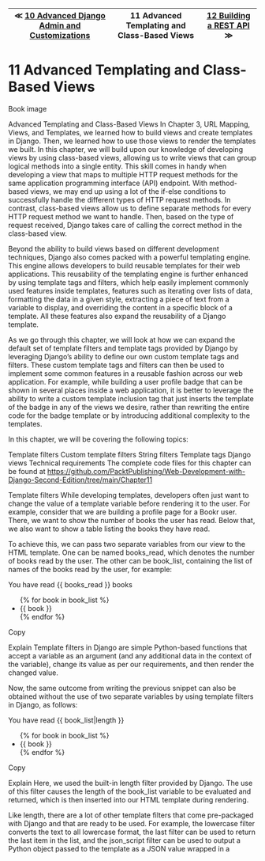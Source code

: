 
| ≪ [ 10 Advanced Django Admin and Customizations ](/packtpub/2024/422-web_development_with_django_2ed/10_advanced_django_admin_and_customizations) | 11 Advanced Templating and Class-Based Views | [ 12 Building a REST API ](/packtpub/2024/422-web_development_with_django_2ed/12_building_a_rest_api) ≫ |
|:----:|:----:|:----:|

# 11 Advanced Templating and Class-Based Views



Book image


Advanced Templating and Class-Based Views
In Chapter 3, URL Mapping, Views, and Templates, we learned how to build views and create templates in Django. Then, we learned how to use those views to render the templates we built. In this chapter, we will build upon our knowledge of developing views by using class-based views, allowing us to write views that can group logical methods into a single entity. This skill comes in handy when developing a view that maps to multiple HTTP request methods for the same application programming interface (API) endpoint. With method-based views, we may end up using a lot of the if-else conditions to successfully handle the different types of HTTP request methods. In contrast, class-based views allow us to define separate methods for every HTTP request method we want to handle. Then, based on the type of request received, Django takes care of calling the correct method in the class-based view.

Beyond the ability to build views based on different development techniques, Django also comes packed with a powerful templating engine. This engine allows developers to build reusable templates for their web applications. This reusability of the templating engine is further enhanced by using template tags and filters, which help easily implement commonly used features inside templates, features such as iterating over lists of data, formatting the data in a given style, extracting a piece of text from a variable to display, and overriding the content in a specific block of a template. All these features also expand the reusability of a Django template.

As we go through this chapter, we will look at how we can expand the default set of template filters and template tags provided by Django by leveraging Django’s ability to define our own custom template tags and filters. These custom template tags and filters can then be used to implement some common features in a reusable fashion across our web application. For example, while building a user profile badge that can be shown in several places inside a web application, it is better to leverage the ability to write a custom template inclusion tag that just inserts the template of the badge in any of the views we desire, rather than rewriting the entire code for the badge template or by introducing additional complexity to the templates.

In this chapter, we will be covering the following topics:

Template filters
Custom template filters
String filters
Template tags
Django views
Technical requirements
The complete code files for this chapter can be found at https://github.com/PacktPublishing/Web-Development-with-Django-Second-Edition/tree/main/Chapter11

Template filters
While developing templates, developers often just want to change the value of a template variable before rendering it to the user. For example, consider that we are building a profile page for a Bookr user. There, we want to show the number of books the user has read. Below that, we also want to show a table listing the books they have read.

To achieve this, we can pass two separate variables from our view to the HTML template. One can be named books_read, which denotes the number of books read by the user. The other can be book_list, containing the list of names of the books read by the user, for example:

<span class="books_read">You have read {{ books_read }}
  books</span>
<ul>
    {% for book in book_list %}
      <li>{{ book }} </li>
    {% endfor %}
</ul>

Copy

Explain
Template filters in Django are simple Python-based functions that accept a variable as an argument (and any additional data in the context of the variable), change its value as per our requirements, and then render the changed value.

Now, the same outcome from writing the previous snippet can also be obtained without the use of two separate variables by using template filters in Django, as follows:

<span class="books_read">You have read
  {{ book_list|length }}</span>
<ul>
    {% for book in book_list %}
      <li>{{ book }}</li>
    {% endfor %}
</ul>

Copy

Explain
Here, we used the built-in length filter provided by Django. The use of this filter causes the length of the book_list variable to be evaluated and returned, which is then inserted into our HTML template during rendering.

Like length, there are a lot of other template filters that come pre-packaged with Django and that are ready to be used. For example, the lowercase filter converts the text to all lowercase format, the last filter can be used to return the last item in the list, and the json_script filter can be used to output a Python object passed to the template as a JSON value wrapped in a <script> tag in your template.

Important note

You can refer to Django’s official documentation for the complete list of template filters offered by Django at https://docs.djangoproject.com/en/3.1/ref/templates/builtins/.

Now, with the knowledge of how to use template filters, let’s jump into understanding how we can write our own custom filters.

Custom template filters
Django supplies a lot of useful filters that we can use in our templates while we are working on our projects. But what if someone wants to format a specific piece of text and render it with different fonts? Or, say, someone wants to translate an error code to a user-friendly error message based on the mapping of the error code in the backend. In these cases, predefined filters do not suffice, and we would like to write our own filter that we can reuse across the project.

Luckily, Django supplies an easy-to-use API that we can use to write custom filters. This API provides developers with some useful decorator functions that can be used to quickly register a Python function as a custom template filter. Once a Python function is registered as a custom filter, a developer can start using the function in templates.

An instance of this template library method is required to access the filters. This instance can be created by instantiating the Library() class in Django from Django’s template module, as shown here:

from django import template
register = template.Library()

Copy

Explain
Once the instance is created, we can now use the filter decorator from the template library instance to register our filters.

Creating custom template filters
There are a couple of steps we need to take to create custom template filters. Let’s try to understand what these steps are and how they help us with the creation of a custom template filter in the next subsection.

Setting up the directory for storing template filters
It is important to note that when creating a custom template filter or template tag, we need to put them in the templatetags directory under the application directory. This requirement arises because Django is internally configured to look for custom template tags and filters when loading a web application. A failure to name the directory templatetags will result in Django not loading the custom template filters and tags created by us.

To create this directory, first, navigate to the application folder inside which you want to create custom template filters, and then run the following command in the terminal:

mkdir templatetags

Copy

Explain
Once the directory is created, the next step is to create a new file inside the templatetags directory to store the code for our custom filters. This can be done by executing the following command inside the templatetags directory:

touch custom_filter.py

Copy

Explain
Important note

The aforementioned command won’t work on Windows. You can, however, navigate to the desired directory and create a new file using Windows Explorer.

Alternatively, this can be done by using the GUI interface provided by PyCharm.

Setting up the template library
Once the file for storing the code for the custom filter is created, we can now start working on implementing our custom filter code. For custom filters to work in Django, they need to be registered to Django’s template library before they can be used inside templates. To that end, the first step is to set up an instance of the template library, which will be used to register our custom filters. For this, inside the custom_filters.py file we created in the previous section, we first need to import the template module from the Django project:

from django import template

Copy

Explain
Once the import is resolved, the next step is to create an instance of the template library by adding the following line of code:

register = template.Library()

Copy

Explain
The Library class from Django’s template module is implemented as a singleton class that returns the same object that is only initialized once at the start of the application.

Once the template library instance is set up, we can proceed with implementing our custom filter.

Implementing the custom filter function
Custom filters inside Django are nothing more than simple Python functions that essentially take the following parameters:

The value on which the filter is being applied (mandatory)
Any additional parameters (zero or more) that need to be passed to the filter (optional)
These functions need to be decorated with the filter attribute from Django’s template library instance to behave as template filters. For example, the generic implementation of a custom filter will look like the following:

@register.filter
def my_filter(value, arg):
    # Implementation logic of the filter

Copy

Explain
With this, we have learned how to implement a custom filter that can be used inside templates. In the next section, we will learn how to use these custom filters.

Using custom filters inside templates
Once the filter is created, it’s simple to start using it inside our templates. To do that, the filter must first be imported into the template. This can be easily done by adding the following line to the top of the template file:

{% load custom_filter %}

Copy

Explain
When Django’s templating engine parses the template files, the preceding line is automatically resolved by Django to find the correct module specified under the templatetags directory. As a consequence, all the filters mentioned inside the custom_filter module are automatically made available inside the template.

Using our custom filter inside the template is as simple as adding the following line:

{{ some_value|generic_filter:"arg" }}

Copy

Explain
Equipped with this knowledge, let’s now create our first custom filter.

Exercise 11.01 – Creating a custom template filter
In this exercise, we will write a custom filter named explode, which returns a list of strings when provided with a string and a user-supplied separator. For example, consider the following string:

names = "john,doe,mark,swain"

Copy

Explain
You will apply the following filter to this string:

{{ names|explode:"," }}

Copy

Explain
The output after applying this filter should be as follows:

["john", "doe", "mark", "swain"]

Copy

Explain
Let’s get started with the steps:

Create a new application inside the bookr project that you can use for demo purposes:
python manage.py startapp filter_demo

Copy

Explain
The preceding command will set up a new application inside your Django project.

Now, create a new directory named templatetags inside your filter_demo application directory to store the code for your custom template filters. To create the directory, run the following command from inside the filter_demo directory from the terminal app or Command Prompt:
mkdir templatetags

Copy

Explain
Once the directory is created, create a new file named explode_filter.py inside the templatetags directory.
Open the file and add the following lines to it:
from django import template
register = template.Library()

Copy

Explain
The preceding code creates an instance of the Django library that can be used to register our custom filter with Django.

Add the following code to implement the explode filter:
@register.filter
def explode(value, separator):
    return value.split(separator)

Copy

Explain
The explode filter takes two arguments; one is value on which the filter was used, and the second is separator, passed from the template to the filter. The filter will use this separator to convert the string into a list.

With the custom filter ready, create a template where this filter can be applied. For this, first, create a new folder named templates under the filter_demo directory and then create a new file named index.html inside it with the following contents:
<html>
<head>
  <title>Custom Filter Example</title>
<body>
{% load explode_filter %}
{{ names|explode:"," }}
</body>
</html>

Copy

Explain
In the first line, Django’s template engine loads the custom filter from the explode_filter module so that it can be used inside the templates. To achieve this, Django will look for the explode_filter module under the templatetags directory, and if found, will load it for use.

In the next line, you pass the names variable passed to the template and apply the explode filter to it, while also passing in the , symbol as a separator value to the filter.

Now, with the template created, the next thing is to create a Django view that can render this template and pass the name variable to the template. For this, open the views.py file and add the following highlighted code:
from django.shortcuts import render
def index(request):
    names = "john,doe,mark,swain"
    return render(request, "index.html", {'names':
                  names})

Copy

Explain
The preceding code snippet performs some basic operations. It first imports the render helper from the django.shortcuts module, which helps render the templates. Once the import is complete, it defines a new view function named index(), which renders index.html.

Now map the view to a URL that can then be used to render the results in the browser. To do this, create a new file named urls.py inside the filter_demo directory and add the following code to it:
from django.urls import path
from . import views
urlpatterns = [
    path('', views.index, name='index')
]

Copy

Explain
Add the filter_demo application to the project URL mapping. To this end, open urls.py in the bookr project directory and add the following highlighted line inside urlpatterns:
urlpatterns = [
    path('filter_demo/', include('filter_demo.urls')),
    ….
]

Copy

Explain
After the changes have been made, the urls.py file under the bookr project directory should resemble the one shown under https://github.com/PacktPublishing/Web-Development-with-Django-Second-Edition/tree/main/Chapter11/Exercise11.01/bookr/urls.py.

Finally, add the application under the INSTALLED_APPS section under settings.py of the bookr project:
INSTALLED_APPS = [
    ….,
    'filter_demo'
]

Copy

Explain
This requirement arises due to the security guidelines implemented by Django, which require that the application implementing custom filters/tags needs to be added to the INSTALLED_APPS section. Once the changes have been made, the settings.py file should resemble the file at https://github.com/PacktPublishing/Web-Development-with-Django-Second-Edition/tree/main/Chapter11/Exercise11.01/bookr/settings.py.

To view whether the custom filter works, run the following command:
python manage.py runserver localhost:8000

Copy

Explain
Now, navigate to the following page in our browser: http://localhost:8000/filter_demo.

This page should appear as shown in Figure 11.1:
Figure 11.1 – Index page displayed by using the explode filter
Figure 11.1 – Index page displayed by using the explode filter

With this, we saw how we can quickly create a custom filter inside Django and then use it in our templates. In the next section, let’s take a look at another type of filter, namely, string filters, which work solely on string-type values.

String filters
In Exercise 11.01, Creating a custom template filter, we built a custom filter, which allowed us to split a provided string with a separator and generate a list from it. This filter can take any kind of variable and split it as a list of values based on a delimiter provided. But what if we wanted to restrict our filter to work only with strings and not with any other type of values, such as integers?

We can use the stringfilter decorator provided by Django’s template library to develop filters that work only on strings. When the stringfilter decorator is used to register a Python method as a filter in Django, the framework ensures that the value being passed to the filter is converted to a string before the filter executes. This reduces any potential issues that may arise when non-string values are passed to our filter.

The steps to implement a string filter are similar to the ones we followed for building a custom filter with some minor changes.

Remember the custom_filter.py file we created in the Setting up the directory for storing template filters section? Let’s now add a new Python function inside it that will act as our string filter.

Before we can implement a string filter, we first need to import the stringfilter decorator, which demarcates a custom filter function as a string filter. You can add this decorator by adding the following import statement inside the custom_filters.py file:

from django.template.defaultfilters import stringfilter

Copy

Explain
Now, to implement our custom string filter, the following syntax can be used:

@register.filter
@stringfilter
def generic_string_filter(value, arg):
    # Logic for string filter implementation

Copy

Explain
With this approach, we can build as many string filters as we want and use them just like any other filter.

Template tags
Template tags are a powerful feature of Django’s templating engine. They allow developers to build powerful templates by generating HTML by evaluating certain conditions and help avoid the repetitive writing of common code.

One example where we may use template tags is the sign-up/login options in the navigation bar of a website. In this case, we can use template tags to evaluate whether the visitor on the current page is logged in. Based on that, we can render either a profile banner or a sign-up/login banner.

Tags are also a common occurrence while developing templates. For example, consider the following line of code, which we used to import the custom filters inside our templates in the previous section:

{% load explode_filter %}

Copy

Explain
This uses a template tag known as load, responsible for loading the explode filter into the template. Template tags are much more powerful compared to filters. While filters have access only to the values they are operating on, template tags have access to the context of the whole template and hence they can be used to build a lot of complex functionalities inside a template.

Let’s now look at the different types of template tags supported by Django and how we can build our own custom template tags.

The types of template tags
Django mainly supports two types of template tags:

Simple tags: These are the tags that operate on the variable data provided (and any additional variables to them) and render in the same template they have been called in. For example, one such use case can include rendering a custom welcome message to the user based on their username or displaying the user’s last login time based on their username.
Inclusion tags: These tags take in the provided data variables and generate an output by rendering another template. For example, the tag can take in a list of objects and iterate over them to generate an HTML list.
In the next sections, we will look at how we can create these different types of tags and use them in our application.

Simple tags
Simple tags provide a way for developers to build template tags that take in one or more variables from the template, process them, and return a response. The response returned from the template tag replaces the template tag definition provided inside the HTML template. These kinds of tags can be used to build several useful functionalities, for example, the parsing of dates or displaying any active alerts, if there are any, that we want to show to the user.

The simple tags can be created easily using the simple_tag decorator provided by the template library, by decorating the Python method, which should act as a template tag. Now, let’s look at how we can implement a custom simple tag using Django’s template library.

Creating a simple template tag
Creating simple template tags follows the same conventions we discussed in the Custom template filters section, with some subtle differences. First, let’s go over understanding how template tags can be created for use in our Django templates.

Setting up the directory
Just like custom filters, custom template tags also need to be created inside the same templatetags directory to make them discoverable by Django’s templating engine. The directory can be created either directly using the PyCharm GUI or by running the following command inside the application directory where we want to create our custom tags:

mkdir templatetags

Copy

Explain
Once this is done, we can now create a new file that will store the code for our custom template tags by using the following command:

touch custom_tags.py

Copy

Explain
Important note

The aforementioned command won’t work on Windows. You can, however, create a new file using Windows Explorer.

Setting up the template library
Once the directory structure is set up and we have a file in place for keeping the code for our custom template tags, we can now start creating our template tags. But before that, we need to set up an instance of Django’s template library as we did earlier. This can be done by adding the following lines of code to our custom_tag.py file:

from django import template
register = template.Library()

Copy

Explain
Like custom filters, the template library instance is used here to register the custom template tags for use inside Django templates.

Implementing a simple template tag
Simple template tags inside Django are Python functions that can take any number of arguments as we desire. These Python functions need to be decorated with the simple_tag decorator from the template library to register those functions as simple template tags. The following snippet of code shows how a simple template tag is implemented:

@register.simple_tag
def generic_simple_tag(arg1, arg2):
    # Logic to implement a generic simple tag

Copy

Explain
Next, let’s use these simple tags inside the templates.

Using simple tags inside templates
Using simple tags inside Django templates is quite easy. Inside the template file, we need first to make sure that we have the tag imported inside the template by adding the following to the top of the template file:

{% load custom_tag %}

Copy

Explain
The preceding statement will load all the tags from the custom_tag.py file we defined earlier and make them available inside our template. Then we can use our custom simple tag by adding the following command:

{% custom_simple_tag "argument1" "argument2" %}

Copy

Explain
Wasn’t that easy?! Now, let’s put this knowledge into practice and create our first custom simple tag.

Exercise 11.02 – Creating a custom simple tag
In this exercise, we will create a simple tag that will take in two arguments: the first will be a greeting message, and the second will be the user’s name. This tag will print a formatted greeting message. Let’s get started with the steps:

Following on from the example shown in Exercise 11.01, let’s reuse the same directory structure to store the code for the simple tag inside. So, first, create a new file named simple_tag.py under the filter_demo directory. Inside this file, add the following code:
from django import template
register = template.Library()
@register.simple_tag
def greet_user(message, username):
    return "{greeting_message}, {user}!!!"
    .format(greeting_message=message, user=username)

Copy

Explain
In this case, you create a new Python method, greet_user(), which takes in two arguments, message, the message to use for the greeting, and username, the name of the user who should be greeted. This method is then decorated with @register.simple_tag, indicating that this method is a simple tag and can be used as a template tag in the templates.

Now, create a new template that will use your simple tag. For this, create a new file named simple_tag_template.html under the filter_demo/templates directory and add the following code to it:
<html>
<head>
  <title>Simple Tag Template Example</title>
</head>
<body>
{% load simple_tag %}
{% greet_user "Hey" username %}
</body>
</html>

Copy

Explain
In the preceding code snippet, we just created a bare-bones HTML page that will use your custom simple tag. The semantics of loading a custom template tag is similar to that of loading a custom template filter and requires the use of a {% load %} tag in the template. The process will look for the simple_tag.py module under the templatetags directory and, if found, will load the tags that have been defined under the module.

The following line shows how we can use the custom template tag:

{% greet_user "Hey" username %}

Copy

Explain
In this, we first used Django’s tag specifier, {% %}, and inside it, the first argument we passed is the name of the tag that needs to be used, followed by the first argument, Hey, which is the greeting message, and the second argument, username, which will be passed to the template from the view function.

With the template created, the next step involves creating a view that will render your template. For this, add the following code in the views.py file under the filter_demo directory:
def greeting_view(request):
    return render(request, 'simple_tag_template.html',
    {'username': 'jdoe'})

Copy

Explain
In the preceding code snippet, we created a simple function-based view, which will render your simple_tag_template defined in step 2 and pass the 'jdoe' value to the username variable.

With the view created, the next step is to map it to a URL endpoint in your application. To do this, open the urls.py file under the filter_demo directory and add the following inside the urlpatterns list:
path('greet', views.greeting_view, name='greeting')

Copy

Explain
With this, greeting_view is now mapped to the /greet URL endpoint for your filter_demo application.

The final set of changes should resemble the ones at https://github.com/PacktPublishing/Web-Development-with-Django-Second-Edition/tree/main/Chapter11/Exercise11.02.

To see the custom tag in action, start your web server by running the following command:
python manage.py runserver localhost:8000

Copy

Explain
After visiting http://localhost:8000/filter_demo/greet in the browser, you should see the following page:

Figure 11.2 – Greeting message generated with the help of the custom simple tag
Figure 11.2 – Greeting message generated with the help of the custom simple tag

With this, we created our first custom template tag and used it successfully to render our template, as shown in Figure 11.2. Now, let’s look at another important aspect of simple tags, which is associated with passing the context variables available in the template to the template tag.

Passing the template context in a custom template tag
In the previous exercise, we created a simple tag to which we passed two arguments, the greeting message and the username. But what if we wanted to pass a large number of variables to the tag? Or simply, what if we did not want to pass the user’s username explicitly to the tag?

There are times when developers would like to have access to all the variables, and data that is present in the template to be available inside the custom tag. Fortunately for us, this is easy to implement.

Using our previous example of the greet_user tag, let’s create a new tag named contextual_greet_user and see how we can pass the data available in the template directly to the tag instead of passing it manually as an argument.

The first modification we need to make is to modify our decorator to look like the following:

@register.simple_tag(takes_context=True)

Copy

Explain
With this, we tell Django that when our contextual_greet_user tag is used, Django should also pass it the template context, which has all the data passed from the view to the template. With this addition done, the next thing we need to do is to change our contextual_greet_user implementation to accept the added context as an argument. The following code shows the modified form of the contextual_greet_user tag, which uses our template context to render a greeting message:

@register.simple_tag(takes_context=True)
def contextual_greet_user(context, message):
    username = context['username']
    return "{greeting_message}, {user}"
        .format(greeting_message=message, user=username)

Copy

Explain
In the preceding code example, we can see how the contextual_greet_user() method was modified to accept the passed context as the first argument, followed by the greeting message passed by the user.

To leverage this modified template tag, all we need to do is to change our call to the contextual_greet_user tag inside simple_tag_template.html under filter_demo to look like this:

{% contextual_greet_user "Hey" %}

Copy

Explain
Then, when we reload our Django web application, the output at http://localhost:8000/filter_demo/greet should look the same as what was shown in step 5 of Exercise 11.02 – creating a custom simple tag.

With this, we learned how we can build a simple tag and handle passing the template context to the tag. Now, let’s take a look at how we can build an inclusion tag that can be used to render data in a certain format, as described by another template.

Inclusion tags
Simple tags allow us to build tags that accept one or more input variables, do some processing on them, and return an output. This output is then inserted where the simple tag was used.

But what if we wanted to build tags that, instead of returning text output, return an HTML template, which can then be used to render the parts of the page? For example, many web applications allow users to add custom widgets to their profiles. These individual widgets can be built as an inclusion tag and rendered independently. This kind of approach keeps the code for the base page template and the individual templates separate and hence allows for easy reuse and refactoring.

Developing custom inclusion tags is a similar process to how we develop our simple tags. This involves the use of the inclusion_tag decorator provided by the template library. So, let’s take a look at how we can do it.

Implementing inclusion tags
Inclusion tags are those tags used for rendering a template as a response to their usage inside a template. These tags can be implemented in a similar manner to how other custom template tags are implemented, with some minor modifications.

Inclusion tags are also simple Python functions that can take multiple parameters, where each parameter maps to an argument passed from the template where the tag was called. These tags are decorated using the inclusion_tag decorator from Django’s template library. The inclusion_tag decorator takes a single parameter, the name of the template, which should be rendered as a response to the processing of the inclusion tag.

A generic implementation of an inclusion tag will look like the one shown in the following code snippet:

@register.inclusion_tag('template_file.html')
def my_inclusion_tag(arg):
    # logic for processing
    return {'key1': 'value1'}

Copy

Explain
Notice the return value in this case. An inclusion tag is supposed to return a dictionary of values that will be used to render the template_file.html file specified as an argument in the inclusion_tag decorator.

Using an inclusion tag inside a template
An inclusion tag can easily be used inside a template file. This can be done by first importing the tag as follows:

{% load custom_tags %}

Copy

Explain
And then we use the tag like any other tag:

{% my_inclusion_tag "argument1" %}

Copy

Explain
The response of the rendering of this tag will be a sub-template that will be rendered inside our primary template where the inclusion tag was used.

Exercise 11.03 – Building a custom inclusion tag
In this exercise, we are going to build a custom inclusion tag, which will render the list of books read by a user:

For this exercise, you will continue to use the same demo folders as in earlier exercises. First, create a new file named inclusion_tag.py under the filter_demo/templatetags directory and write the following code inside it:
from django import template
register = template.Library()
@register.inclusion_tag('book_list.html')
def book_list(books):
    book_list = [book_name for book_name, book_author
        in books.items()]
    return {'book_list': book_list}

Copy

Explain
The @register.inclusion_tag decorator is used to mark the method as a custom inclusion tag. This decorator takes the template’s name as an argument that should be used to render the data returned by the tag function.

After the decorator, we defined a function that implements the logic of our custom inclusion tag. This function takes a single argument called books. This argument will be passed from the template file and contain a list of books the reader has read (in the form of a Python dictionary). Inside the definition, we converted the dictionary into a Pythonic list of book names. The key in the dictionary is mapped to the name of the book, and the value is mapped to the author:

books_list = [book_name for book_name, book_author in books.items()]

Copy

Explain
Once the list is formed, the following code returns the list as a context for the template passed to the inclusion tag (in this example, book_list.html):

return {'book_list': books_list}

Copy

Explain
The value returned by this method will be passed by Django to the book_list.html template, and the contents will then be rendered.

Next, create the actual template, which will contain the rendering structure for the template tag. For this, create a new template file, book_list.html, under the filter_demo/templates directory, and add the following content to it:
<ul>
    {% for book in book_list %}
      <li>{{ book }}</li>
    {% endfor %}
</ul>

Copy

Explain
Here, in the new template file, we created an unordered list that will hold the list of books a user has read. Next, using the for template tag, we iterate over the values within book_list that will be provided by the custom template function:

{% for book in book_list %}

Copy

Explain
This iteration results in the creation of several list items, as defined by the following:

<li>{{ book }}</li>

Copy

Explain
The list item is generated with the contents from book_list and passed to the template. The for tag executes as many times as the number of items present in book_list.

With the template defined for the book_list tag, modify the existing greeting template to make this tag available inside it and use it to show a list of books that the user has read. For this, modify the simple_tag_template.html file under the filter_demo/templates directory and change the code to look as follows:
<html>
<head>
  <title>Simple Tag Template Example</title>
</head>
<body>
{% load simple_tag inclusion_tag %}
{% greet_user "Hey" username %}
<br />
<span class="message">You have read the following
  books till date</span>
{% book_list books %}
</body>
</html>

Copy

Explain
In this snippet, the first thing you did was load the inclusion_tag module by writing the following:

{% load simple_tag inclusion_tag %}

Copy

Explain
Once the tag is loaded, you can now use it anywhere in the template. To use it, you added the book_list tag in the following format:

{% book_list books %}

Copy

Explain
This tag takes a single argument, which is a dictionary of books, inside which the key is the book title, and the value of the key is the author of the book.

With the template now modified, the final step involves passing the required data to the template. To achieve this, modify views.py in the filter_demo directory and change the greeting view function to look like this:
def greeting_view(request):
    books = {
        "The night rider": "Ben Author",
        "The Justice": "Don Abeman"
    }
    return render(request, 'simple_tag_template.html',
    {'username': 'jdoe', 'books': books})

Copy

Explain
Here, we modified the greeting_view function to add a dictionary of books and their authors, and then we passed it to the simple_tag_template context.

Once the changes have been made, the files should resemble the ones hosted at https://github.com/PacktPublishing/Web-Development-with-Django-Second-Edition/tree/main/Chapter11/Exercise11.03.

With the preceding changes implemented, it’s time to render the modified template. To do this, restart your Django application server by running the following command:
python manage.py runserver localhost:8080

Copy

Explain
Navigate to http://localhost:8080/greet, which should now render a page similar to the following screenshot:
Figure 11.3 – List of books read by a user when they visit the greeting endpoint
Figure 11.3 – List of books read by a user when they visit the greeting endpoint

The page shows the list of books read by a user when they visit the greeting endpoint. The list you see on the page is rendered using inclusion tags. The template for listing these books is created separately first, and then, using the inclusion tag, it is added to the page.

With this, we now have the foundations on which we can build highly complex template filters or custom tags that can be helpful in the development of the projects we want to work on.

Now, let’s take a look at Django views and dive into a new territory of class-based views provided by Django to help us leverage the power of object-oriented programming that allows the reuse of code for the rendering of a view.

Django views
To recall, a view in Django is a piece of Python code that allows a request to be taken in, performs an action based on the request, and then returns a response to the user, hence forming an important part of our Django applications.

Inside Django, we have the option of building our views by following two different methodologies, one of which we have already seen in the preceding examples and is known as function-based views, while the other one, which we will be covering soon, is known as class-based views:

Function-based views (FBVs): FBVs inside Django are nothing more than generic Python functions that are supposed to take an HTTPRequest type object as their first positional parameter and return an HTTPResponse type object, which corresponds to the action the view wants to perform once the request is processed by it. In the preceding exercise, index() and greeting_view() were examples of FBVs.
Class-based views (CBVs): CBVs are views that closely adhere to the Python object-oriented principles and allow mapping of the view calls in a class-based representation. These views are specialized in nature, and a given type of CBV performs a specific operation. The benefits that CBVs provide include easy extensibility of the view and the reuse of code, which may turn out to be a complex task with FBVs.
Now, with the basic definitions clear and with knowledge of FBVs already in our arsenal, let’s look at CBVs and see what they have in store for us.

Class-based views
Django provides different ways in which developers can write views for their applications. One way is to map a Python function to act as a view function to create FBVs. Another way of creating views is to use Python object instances (based on top of Python classes). These are known as CBVs. An important question that arises is, what is the need for a CBV when we can already create views using the FBV approach?

When creating FBVs, the idea is that, at times, we may be replicating the same logic again and again, for example, the processing of certain fields or logic for handling certain request types. Although it is completely possible to create logically separate functions that handle a particular piece of logic, the task becomes difficult to manage as the complexity of the application increases.

This is where CBVs come in handy, as they abstract away implementation of the common repetitive code that we need to write to handle certain tasks, such as the rendering of templates, while also making it easy to reuse pieces of code through the use of inheritance and mix-ins. For example, the following code snippet shows the implementation of a CBV:

from django.http import HttpResponse
from django.views import View
class IndexView(View):
    def get(self, request):
        return HttpResponse("Hey there!")

Copy

Explain
In the preceding example, we built a simple CBV by inheriting from the built-in view class, which Django provides.

Using these CBVs is also quite easy. For example, let’s say we wanted to map IndexView to a URL endpoint in our application. In this case, all we need to do is to add the following line to our urlpatterns list inside the urls.py file of the application:

urlpatterns = [
    path('my_path', IndexView.as_view(), name='index_view')
]

Copy

Explain
In this, as we can observe, we used the as_view() method of the CBV we created. Every CBV implements the as_view() method, which allows the view class to be mapped to a URL endpoint by returning the instance of the view controller from the view class.

Django provides a couple of built-in CBVs that provide the implementation of a lot of common tasks, such as how to render a template or how to process a particular request. The built-in CBVs help avoid rewriting code from scratch when handling basic functionality, thereby enabling the reusability of code. Some of these in-built views include the following:

View: This is the base class for all CBVs available in Django that allows a custom CBV to be written with all the features provided and overridable. A user can implement their own definitions for different HTTP Request methods, such as GET, POST, PUT, and DELETE, and the view will automatically delegate the call to the method responsible for handling the request based on the type of request received.
TemplateView: This is a view that can be used to render a template based on the parameters for the template data provided in the URL of the call. This allows developers to easily render a template without writing any logic related to how the rendering should be handled.
RedirectView: This is a view that can automatically redirect a user to the correct resource based on the request they have made.
DetailView: This is a view that is mapped to a Django model and can be used to render the data obtained from the model using a template of choice.
The preceding views are just some of the built-in views that Django provides by default, and we will cover more of them as we move through the chapter.

Now, to better understand how CBVs work inside Django, let’s try to build our first CBV.

Exercise 11.04 – Creating a book catalog using a CBV
In this exercise, we will create a class-based form view that will help build a book catalog. This catalog will consist of the name of the book and the name of the author of the book:

To get started, create a new application inside our bookr project and name it book_management. This can be done by simply running the following command:
python manage.py startapp book_management

Copy

Explain
Now, before building the book catalog, you first need to define a Django model that will help you store the records inside the database. To do this, open the models.py file under the book_management app you just created and define a new model named Book, as shown here:
from django.db import models
class Book(models.Model):
    name = models.CharField(max_length=255)
    author = models.CharField(max_length=50)

Copy

Explain
The model contains two fields, the name of the book and the name of the author.

With the model in place, migrate the model to your database such that you can start storing your data inside the database.
Once all the preceding steps are complete, add your book_management application to the INSTALLED_APPS list such that Django can discover it and you can use your model properly. For this, open the settings.py file under the bookr directory and add the following code at the final position in the INSTALLED_APPS section:
INSTALLED_APPS = [
    ….,
    'book_management'
]

Copy

Explain
After the changes have been made, the settings.py file should look like this: https://github.com/PacktPublishing/Web-Development-with-Django-Second-Edition/tree/main/Chapter11/Exercise11.04/bookr/settings.py.
Migrate your model to the database by running the following two commands. These will first create a Django migrations file and then create a table in your database:
python manage.py makemigrations
python manage.py migrate

Copy

Explain
Now, with the database model in place, let’s create a new form that we will use to capture information pertaining to the books, such as the book title, author, and ISBN. For this, create a new file named forms.py under the book_management directory and add the following code inside it:
from django import forms
from .models import Book
class BookForm(forms.ModelForm):
    class Meta:
        model = Book
        fields = ['name', 'author']

Copy

Explain
In the preceding code snippet, we first imported Django’s forms module, which will allow us to easily create forms and also provide the form’s rendering capability. The next line imports the model that will store the data for the form:

from django import forms
from .models import Book

Copy

Explain
In the next line, we created a new class named BookForm, which inherits from ModelForm. This is nothing but a class that maps the fields of the model to the form. To successfully achieve this mapping between the model and the form, we defined a new subclass named Meta under the BookForm class and set the attribute model to point to the Book model and the attribute fields to the list of fields that you want to display in the form:

class Meta:
    model = Book
    fields = ['name', 'author']

Copy

Explain
This allows ModelForm to render the correct form of HTML when expected to do so. The ModelForm class provides a built-in Form.save() method, which, when used, writes the data in the form to the database and helps avoid having to write redundant code.

Now that you have both your model and the form ready, go ahead and implement a view that will render the form and accept input from the user. For this, open views.py under the book_management directory and add the following lines of code to the file:
from django.http import HttpResponse
from django.views.generic.edit import FormView
from django.views import View
from .forms import BookForm
class BookRecordFormView(FormView):
    template_name = 'book_form.html'
    form_class = BookForm
    success_url = '/book_management/entry_success'
    def form_valid(self, form):
        form.save()
        return super(BookRecordFormView)
            .form_valid(form)
class FormSuccessView(View):
    def get(self, request, *args, **kwargs):
        return HttpResponse("Book record saved
                             successfully")

Copy

Explain
In the preceding code snippet, we created two major views, BookRecordFormView, which is also responsible for rendering the book catalog entry form, and FormSuccessView, which you will use to render the success message if the form data is saved successfully. Let’s now look at both views individually and understand what we are doing.

First, we created a new view named the BookRecordFormView CBV, which inherits from FormView:

class BookRecordFormView(FormView)

Copy

Explain
The FormView class allows us to easily create views that deal with forms. To this class, we need to provide certain parameters, such as the name of the template it will render to show the form, the form class that it should use to render the form, and the success URL to redirect to when the form is processed successfully:

template_name = 'book_form.html'
form_class = BookForm
success_url = '/book_management/entry_success'

Copy

Explain
The FormView class also provides a form_valid() method, which is called when the form successfully finishes the validation. Inside the form_valid() method, we can decide what we want to do. For our use case, when the form validation completes successfully, we first call the form.save() method, which persists the data for our form into the database, and then call the base class form_valid() method, which will cause the form view to redirect to the successful URL in the event that form validation was a success:

def form_valid(self, form):
    form.save()
    return super().form_valid(form)

Copy

Explain
Important note

The form_valid() method should always return an HttpResponse object.

This completes the implementation of BookRecordFormView. The next thing we have to do is to build a view named FormSuccessView, which we will use to render the success message once the data is saved successfully for the book record form we just created. This is done by creating a new view class named FormSuccessView, which inherits from the view base class of Django CBVs:

class FormSuccessView(View)

Copy

Explain
Inside this class, we override the get() method, which will be rendered when the form is saved successfully. Inside the get() method, we render a simple success message by returning a new HttpResponse:

def get(self, request, *args, **kwargs):
    return HttpResponse("Book record saved
                         successfully")

Copy

Explain
Now, create a template that will be used to render the form. For this, create a new templates folder under the book_management directory and a new file named book_form.html. Add the following lines of code inside the file:
<html>
<head>
  <title>Book Record Insertion</title>
</head>
<body>
  <form method="POST">
    {% csrf_token %}
    {{ form.as_p }}
    <input type="submit" value="Save record" />
  </form>
</body>
</html>

Copy

Explain
Inside this code snippet, two important things need to be discussed.

The first is the use of the {% csrf_token %} tag. This tag is inserted to prevent the form from running into cross-site request forgery (CSRF) attacks. The csrf_token tag is one of the built-in template tags provided by Django to avoid such attacks. It does so by generating a unique token for every form instance that is rendered.

The second is the use of the {{ form.as_p }} template variable. The data for this variable is provided by our FormView-based view automatically. The as_p call causes the form fields to be rendered inside the <p></p> tags.

With the CBVs now built, go ahead and map them to URLs so that you can start using them to add new book records. To do this, create a new file named urls.py under the book_management directory and add the following code to it:
from django.urls import path
from .views import BookRecordFormView, FormSuccessView
urlpatterns = [
    path('new_book_record',
          BookRecordFormView.as_view(),
          name='book_record_form'),
    path('entry_success', FormSuccessView.as_view(),
          name='form_success')
]

Copy

Explain
Most parts of the preceding snippet are similar to the ones you wrote earlier, but there is one thing different in the way we map our CBVs under the URL patterns. When using CBVs, instead of directly adding the function name, we use the class name and its as_view method, which maps the class object to the view. For example, to map BookRecordFormView as a view, we will use BookRecordFormView.as_view().

With the URLs added to our urls.py file, the next thing is to add our application URL mapping to our bookr project. To do this, open the urls.py file under the bookr application and add the following line to urlpatterns:
urlpatterns = [
    path('book_management/',
          include('book_management.urls')),
    ….
]

Copy

Explain
Now, start your development server by running the following command:
python manage.py runserver localhost:8080

Copy

Explain
Then, visit http://localhost:8080/book_management/new_book_record.
If everything works fine, you will see a page as shown here:

Figure 11.4 – The view for adding a new book to the database
Figure 11.4 – The view for adding a new book to the database

Upon clicking Save record, your record will be written to the database, and the following page will appear:

Figure 11.5 – The template is rendered when the record is successfully inserted
Figure 11.5 – The template is rendered when the record is successfully inserted

With this, we have created our own CBV, which allows us to save records for new books. With our knowledge of CBVs in tow, let’s now look at how we can perform create, read, update, and delete (CRUD) operations with the help of CBVs.

CRUD operations with CBVs
While working with Django models, one of the most common patterns we run into involves creating, reading, updating, and deleting objects that are stored inside our database. The Django admin interface allows us to achieve these CRUD operations easily, but what if we wanted to build custom views to give us the same capability?

As it turns out, Django’s CBVs allow us to achieve this quite easily. All we need to do is to write our custom CBVs and inherit them from the built-in base classes provided by Django. Building on our existing example of book record management, let’s see how we can build CRUD-based views in Django.

The Create view
To build a view that helps in object creation, we’ll need to open the view.py file under the book_management directory and add the following lines of code to it:

from django.views.generic.edit import CreateView
from .models import Book
class BookCreateView(CreateView):
model = Book
    fields = ['name', 'author']
    template_name = 'book_form.html'
    success_url = '/book_management/entry_success'

Copy

Explain
With this, we created CreateView for the book resource. Before we can use it, we will need to map it to a URL. To do this, we can open the urls.py file and add the following entry under the urlpatterns list:

urlpatterns = [
    ….,
    path('book_record_create', BookCreateView.as_view(),
          name='book_create')
]

Copy

Explain
Now, when we visit http://localhost:8080/book_management/book_record_create, we will be greeted with the following page:

Figure 11.6 – A view to insert a new book record based on the Create view
Figure 11.6 – A view to insert a new book record based on the Create view

This looks similar to the one we got when using the form view. On filling in the data and clicking Save record, Django will save the data to the database.

The Read view
In this view, we want to see a list of records that our database stores for the books. To achieve this, we will build a view named DetailView, which will render details about the book we are requesting. To build this view, we can add the following lines of code to our views.py file under the book_management directory:

from django.views.generic import DetailView
class BookRecordDetailView(DetailView):
    model = Book
    template_name = 'book_detail.html'

Copy

Explain
In the preceding code snippet, we created DetailView, which will help us to render the details pertaining to the book ID we are asking for. DetailView internally queries our database model with the book ID we provide to it and, if a record is found, renders the template with the data stored inside the record by passing it as an object variable inside the template context.

Once this is done, the next step is to create the template for our book details. For this, we’ll need to create a new template file named book_detail.html under our templates directory inside the book_management application with the following contents:

<html>
<head>
  <title>Book List</title>
</head>
<body>
  <span>Book Name: {{ object.name }}</span><br />
  <span>Author: {{ object.author }}</span>
</body>
</html>

Copy

Explain
Now, with the template created, the last thing we need to do is to add a URL mapping for the Detail view. This can be done by appending the following to the urlpatterns list under the urls.py file of the book_management application:

path('book_record_detail/<int:pk>',
      BookRecordDetailView.as_view(), name='book_detail')

Copy

Explain
Now, with all of this configured, if we now open http://localhost:8080/book_management/book_record_detail/2, we will get to see the details about our book, as shown here:

Figure 11.7 – The view rendered when we try to access a previously stored book record
Figure 11.7 – The view rendered when we try to access a previously stored book record

With the preceding examples, we just enabled CRUD operations for our Book model, all while using CBVs.

The Update view
In this view, we want to update the data for a given record. To do this, we need to open the view.py file under the book_management directory and add the following lines of code to it:

from django.views.generic.edit import UpdateView
from .models import Book
class BookUpdateView(UpdateView):
    model = Book
    fields = ['name', 'author']
    template_name = 'book_form.html'
    success_url = '/book_management/entry_success'

Copy

Explain
In the preceding code snippet, we used the built-in UpdateView template, which allows us to update the stored records. Therefore fields attribute here should take in the name of the fields that we would like to allow the user to update.

Once the view is created, the next step is to add the URL mapping. To do this, open the urls.py file under the book_management directory and add the following lines of code:

urlpatterns = [
    path('book_record_update/<int:pk>',
          BookUpdateView.as_view(), name='book_update')
]

Copy

Explain
In this example, we appended <int:pk> to the URL field. This signifies the field input we will have to retrieve the record for. Inside Django models, Django inserts a primary key of the integer type, which uniquely identifies the records. Inside the URL mapping, this is the field that we asked to insert.

Now, when we try to open http://localhost:8080/book_management/book_record_update/1, it should show us a record of the first record that we inserted into our database and allow us to edit it:

Figure 11.8 – The view displaying the book record update template based on the Update view
Figure 11.8 – The view displaying the book record update template based on the Update view

The Delete view
The Delete view, as the name suggests, is a view that deletes the record from our database. To implement such a view for our Book model, we will need to open the views.py file under the book_management directory and add the following code snippet to it:

from django.views.generic.edit import DeleteView
from .models import Book
class BookDeleteView(DeleteView):
    model = Book
    template_name = 'book_delete_form.html'
    success_url = '/book_management/delete_success'

Copy

Explain
With this, we just created a Delete view for our book records. As we can see, this view uses a different template where all we would like to confirm from the user is whether they really want to delete the record or not. To achieve this, you can create a new template file, book_delete_form.html, and add the following code to it:

<html>
<head>
  <title>Delete Book Record</title>
</head>
<body>
  <p>Delete Book Record</p>
  <form method="POST">
    {% csrf_token %}
    Do you want to delete the book record?
    <input type="submit" value="Delete record" />
  </form>
</body>
</html>

Copy

Explain
Important note

For the code related to the /delete_success endpoint, take a look at the code files under the Chapter 11 directory on the book’s accompanying GitHub repository.

Then we can add a mapping for our delete view by modifying the urlpatterns list inside the urls.py file under the book_management directory as follows:

urlpatterns = [
    ….,
    path('book_record_delete/<int:pk>',
          BookDeleteView.as_view(), name='book_delete')
]

Copy

Explain
Now, when visiting http://localhost:8080/book_management/book_record_delete/1, we should be greeted with the following page:

Figure 11.9 – The Delete Book Record view based on the Delete view class
Figure 11.9 – The Delete Book Record view based on the Delete view class

Upon clicking the Delete record button, the record will be deleted from the database, and the Deletion success page will be rendered.

With our knowledge of the CRUD views and template filters and tags, let’s look into applying it to solve an implementation activity.

Activity 11.01 – Rendering details on the user profile page using inclusion tags
In this activity, you will create a custom inclusion tag that helps to develop a user profile page that renders not only the users’ details but also lists the books they have read.

The following steps should help you to complete this activity successfully:

Create a new templatetags directory under the reviews application inside the bookr project to provide a place where you can create your custom template tags.
Create a new file named profile_tags.py, which will store the code for your inclusion tag.
Inside the profile_tags.py file, import Django’s template library and use it to initialize an instance of the template library class.
Import the Review model from the reviews application to fetch the reviews written by a user. This will be used to filter the reviews for the current user to render on the user profile page.
Next, create a new Python function named book_list, which will contain the logic for your inclusion tag. This function should only take a single parameter, the username of the currently logged-in user.
Inside the body of the book_list function, add the logic for fetching the reviews for this user and extract the name of the books this user has read. Assume that a user has read all those books for which they have provided a review.
Decorate this book_list function with the inclusion_tag decorator and provide it with a template name book_list.html.
Create a new template file named book_list.html, which was specified to the inclusion tag decorator in step 7. Inside this file, add code to render a list of books. This can be done by using a for loop construct and rendering HTML list tags for every item inside the list provided.
Modify the existing profile.html file under the templates directory, which will be used to render the user profile. Inside this template file, include the custom template tag and use it to render the list of books read by the user.
Once you have completed all these steps, starting the application server and visiting the user profile page should render a page that is similar to the one shown in Figure 11.10:

Figure 11.10 – The user profile page with the list of books read by the user
Figure 11.10 – The user profile page with the list of books read by the user

Important note

The solution to this activity can be found on https://github.com/PacktPublishing/Web-Development-with-Django-Second-Edition/tree/main/ActivitySolutions.

Summary
In this chapter, we learned about the advanced templating concepts in Django and understood how we can create custom template tags and filters to fit a myriad of use cases and support the reusability of components across the application. We then examined how Django provides us with the flexibility to implement FBVs and CBVs to render our responses.

While exploring CBVs, we learned how they can help us avoid code duplication and leverage the built-in CBVs to render forms that save data, help us update existing records, and implement CRUD operations on our database resources.

As we move to the next chapter, we will now utilize our knowledge of building CBVs to work on implementing REST APIs in Django. This will allow us to perform well-defined HTTP operations on our data inside our Bookr application without maintaining any state inside the application.



| ≪ [ 10 Advanced Django Admin and Customizations ](/packtpub/2024/422-web_development_with_django_2ed/10_advanced_django_admin_and_customizations) | 11 Advanced Templating and Class-Based Views | [ 12 Building a REST API ](/packtpub/2024/422-web_development_with_django_2ed/12_building_a_rest_api) ≫ |
|:----:|:----:|:----:|

> (1) Path: packtpub/2024/422-web_development_with_django_2ed/11_advanced_templating_and_class-based_views
> (2) Markdown
> (3) Title: 11 Advanced Templating and Class-Based Views
> (4) Short Description: Publication date: May 2023 Publisher Packt Pages 764
> (5) tags: Django
> Book Title: 422-Web Development with Django 2ed
> Link: https://subscription.packtpub.com/book/web-development/9781803230603/pref
> create: 2024-05-08 수 14:11:52
> Images: /packtpub/2024/422-web_development_with_django_2ed_img/11/
> .md Name: 11_advanced_templating_and_class-based_views.md

